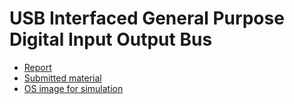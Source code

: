 # USB Interfaced General Purpose Digital Input Output Bus

* [Report](Report.pdf)
* [Submitted material](https://drive.google.com/drive/u/1/folders/1DwbzunAxzPx0wJp9S7KB8EZmIw_ynGGp)
* [OS image for simulation](https://drive.google.com/open?id=1xm4ziZFsbz3k5OmzCzOeOAInHf0weRhM)
